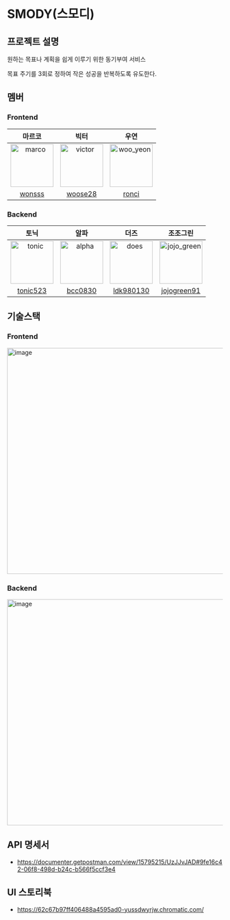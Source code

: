 # SMODY(스모디)


## 프로젝트 설명

원하는 목표나 계획을 쉽게 이루기 위한 동기부여 서비스

목표 주기를 3회로 정하여 작은 성공을 반복하도록 유도한다.

## 멤버

### Frontend

|마르코|빅터|우연|
|:---:|:--:|:--:|
|<img src="https://avatars.githubusercontent.com/u/59413128?v=4" alt="marco" width="100" height="100">|<img src="https://avatars.githubusercontent.com/u/52148907?v=4" alt="victor" width="100" height="100">|<img src="https://avatars.githubusercontent.com/u/70249108?v=4" alt="woo_yeon" width="100" height="100">|
|[wonsss](https://github.com/wonsss)|[woose28](https://github.com/woose28)|[ronci](https://github.com/ronci)|

### Backend

|토닉|알파|더즈|조조그린|
|:--:|:--:|:--:|:----:|
|<img src="https://avatars.githubusercontent.com/u/59171113?v=4" alt="tonic" width="100" height="100">|<img src="https://avatars.githubusercontent.com/u/50986686?v=4" alt="alpha" width="100" height="100">|<img src="https://avatars.githubusercontent.com/u/78652144?v=4" alt="does" width="100" height="100">|<img src="https://avatars.githubusercontent.com/u/82805588?v=4" alt="jojo_green" width="100" height="100">|
|[tonic523](https://github.com/tonic523)|[bcc0830](https://github.com/bcc0830)|[ldk980130](https://github.com/ldk980130)|[jojogreen91](https://github.com/jojogreen91)|

## 기술스택

### Frontend
<img width="528" alt="image" src="https://user-images.githubusercontent.com/59413128/178104342-91963cf6-a01d-4815-9adc-11980fba8980.png">

### Backend
<img width="528" alt="image" src="https://user-images.githubusercontent.com/59413128/178104351-bd987c2e-2872-4d34-a670-6d2f6e21bf9a.png">

## API 명세서

- https://documenter.getpostman.com/view/15795215/UzJJvJAD#9fe16c42-06f8-498d-b24c-b566f5ccf3e4

## UI 스토리북

- https://62c67b97ff406488a4595ad0-yussdwyrjw.chromatic.com/
